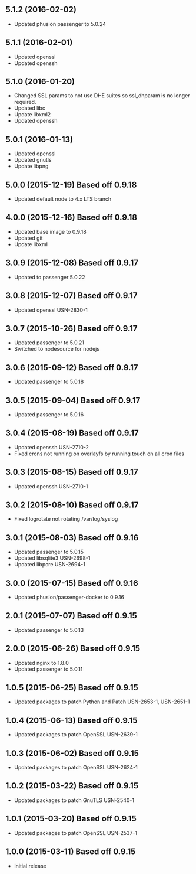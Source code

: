 ## 5.1.2 (2016-02-02)

* Updated phusion passenger to 5.0.24

## 5.1.1 (2016-02-01)

* Updated openssl
* Updated openssh

## 5.1.0 (2016-01-20)

* Changed SSL params to not use DHE suites so ssl_dhparam is no longer required.
* Updated libc
* Update libxml2
* Updated openssh

## 5.0.1 (2016-01-13)

* Updated openssl
* Updated gnutls
* Update libpng

## 5.0.0 (2015-12-19) Based off 0.9.18

* Updated default node to 4.x LTS branch

## 4.0.0 (2015-12-16) Based off 0.9.18

* Updated base image to 0.9.18
* Updated git
* Update libxml

## 3.0.9 (2015-12-08) Based off 0.9.17

* Updated to passenger 5.0.22

## 3.0.8 (2015-12-07) Based off 0.9.17

* Updated openssl USN-2830-1

## 3.0.7 (2015-10-26) Based off 0.9.17

* Updated passenger to 5.0.21
* Switched to nodesource for nodejs

## 3.0.6 (2015-09-12) Based off 0.9.17

* Updated passenger to 5.0.18

## 3.0.5 (2015-09-04) Based off 0.9.17

* Updated passenger to 5.0.16

## 3.0.4 (2015-08-19) Based off 0.9.17

* Updated openssh USN-2710-2
* Fixed crons not running on overlayfs by running touch on all cron files

## 3.0.3 (2015-08-15) Based off 0.9.17

* Updated openssh USN-2710-1

## 3.0.2 (2015-08-10) Based off 0.9.17

* Fixed logrotate not rotating /var/log/syslog

## 3.0.1 (2015-08-03) Based off 0.9.16

* Updated passenger to 5.0.15
* Updated libsqlite3 USN-2698-1
* Updated libpcre USN-2694-1

## 3.0.0 (2015-07-15) Based off 0.9.16

* Updated phusion/passenger-docker to 0.9.16

## 2.0.1 (2015-07-07) Based off 0.9.15

* Updated passenger to 5.0.13

## 2.0.0 (2015-06-26) Based off 0.9.15

* Updated nginx to 1.8.0
* Updated passenger to 5.0.11

## 1.0.5 (2015-06-25) Based off 0.9.15

* Updated packages to patch Python and Patch USN-2653-1, USN-2651-1

## 1.0.4 (2015-06-13) Based off 0.9.15

* Updated packages to patch OpenSSL USN-2639-1

## 1.0.3 (2015-06-02) Based off 0.9.15

* Updated packages to patch OpenSSL USN-2624-1

## 1.0.2 (2015-03-22) Based off 0.9.15

* Updated packages to patch GnuTLS USN-2540-1

## 1.0.1 (2015-03-20) Based off 0.9.15

* Updated packages to patch OpenSSL USN-2537-1

## 1.0.0 (2015-03-11) Based off 0.9.15

* Initial release
